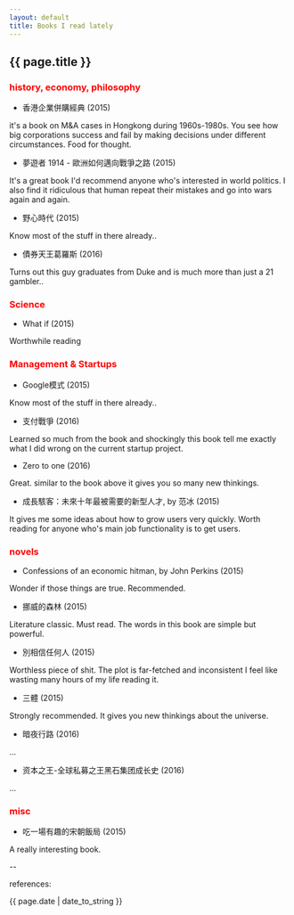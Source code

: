 ```yaml
---
layout: default
title: Books I read lately
---
```

## {{ page.title }}

### <font color='red'>history, economy, philosophy</font>

* 香港企業併購經典 (2015)

it's a book on M&A cases in Hongkong during 1960s-1980s.  You see how big corporations success and fail by making decisions under different circumstances.  Food for thought.

* 夢遊者 1914 - 歐洲如何邁向戰爭之路 (2015)

It's a great book I'd recommend anyone who's interested in world politics.  I also find it ridiculous that human repeat their mistakes and go into wars again and again.

* 野心時代 (2015)

Know most of the stuff in there already..

* 債券天王葛羅斯 (2016)

Turns out this guy graduates from Duke and is much more than just a 21 gambler..

### <font color='red'>Science</font>

* What if (2015)

Worthwhile reading

### <font color='red'>Management & Startups</font>

* Google模式 (2015)

Know most of the stuff in there already..

* 支付戰爭 (2016)

Learned so much from the book and shockingly this book tell me exactly what I did wrong on the current startup project. 

* Zero to one (2016)

Great. similar to the book above it gives you so many new thinkings. 

* 成長駭客：未來十年最被需要的新型人才, by 范冰 (2015)

It gives me some ideas about how to grow users very quickly. Worth reading for anyone who's main job functionality is to get users.

### <font color='red'>novels</font>

* Confessions of an economic hitman, by John Perkins (2015)

Wonder if those things are true. Recommended.

* 挪威的森林 (2015)

Literature classic. Must read. The words in this book are simple but powerful. 

* 別相信任何人 (2015)

Worthless piece of shit.  The plot is far-fetched and inconsistent I feel like wasting many hours of my life reading it.

* 三體 (2015)

Strongly recommended.  It gives you new thinkings about the universe.

* 暗夜行路 (2016)

...

* 资本之王-全球私募之王黑石集团成长史 (2016)

...


### <font color='red'>misc</font>

* 吃一場有趣的宋朝飯局 (2015)

A really interesting book.  

--

references:

{{ page.date | date_to_string }}





